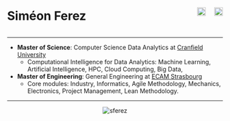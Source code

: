 <div style="display: flex; justify-content: space-between; align-items: center;">
  <h1>Siméon Ferez</h1>
  <div style="display: flex; gap: 20px;">
    <a href="https://www.linkedin.com/in/simeon-ferez/?locale=en_US" target="_blank">
      <img src="https://cdn-icons-png.flaticon.com/512/174/174857.png" height="20px"/>
    </a>
    <a href="https://medium.com/@simeon.ferez" target="_blank">
      <img src="https://upload.wikimedia.org/wikipedia/commons/thumb/e/ec/Medium_logo_Monogram.svg/390px-Medium_logo_Monogram.svg.png" height="20px"/>
    </a>
  </div>
</div>

---

  - **Master of Science**: Computer Science Data Analytics at [Cranfield University](https://www.cranfield.ac.uk/courses/taught/computational-intelligence-for-data-analytics)
    - Computational Intelligence for Data Analytics: Machine Learning, Artificial Intelligence, HPC, Cloud Computing, Big Data, 
  - **Master of Engineering**: General Engineering at [ECAM Strasbourg](https://www.ecam.fr/en/)
    - Core modules: Industry, Informatics, Agile Methodology, Mechanics, Electronics, Project Management, Lean Methodology.

---

<p align="center"><img src="https://komarev.com/ghpvc/?username=sferez&label=Profile%20views&color=0e75b6&style=flat" alt="sferez" /></p>

